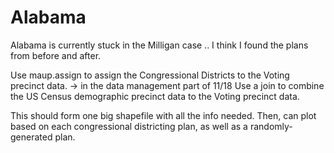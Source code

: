 # Alabama

Alabama is currently stuck in the Milligan case .. I think I found the plans from before and after.


Use maup.assign to assign the Congressional Districts to the Voting precinct data.
  -> in the data management part of 11/18
Use a join to combine the US Census demographic precinct data to the Voting precinct data.

This should form one big shapefile with all the info needed.
Then, can plot based on each congressional districting plan, as well as a randomly-generated plan.

